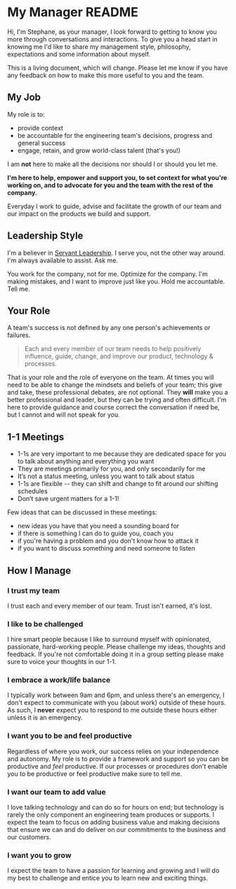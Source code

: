# My Manager README

Hi, I'm Stephane, as your manager, I look forward to getting to know you more through conversations and interactions. To give you a head start in knowing me I'd like to share my management style, philosophy, expectations and some information about myself.

This is a living document, which will change. Please let me know if you have any feedback on how to make this more useful to you and the team.

## My Job

My role is to:

- provide context
- be accountable for the engineering team's decisions, progress and general success
- engage, retain, and grow world-class talent (that's you!)

I am **not** here to make all the decisions nor should I or should you let me.

**I'm here to help, empower and support you, to set context for what you're working on, and to advocate for you and the team with the rest of the company.**

Everyday I work to guide, advise and facilitate the growth of our team and our impact on the products we build and support.

## Leadership Style

I'm a believer in [Servant Leadership](https://en.wikipedia.org/wiki/Servant_leadership). I serve you, not the other way around. I'm always available to assist. Ask me.

You work for the company, not for me. Optimize for the company. I'm making mistakes, and I want to improve just like you. Hold me accountable. Tell me.

## Your Role

A team's success is not defined by any one person's achievements or failures.

> Each and every member of our team needs to help positively influence, guide, change, and improve our product, technology & processes.

That is your role and the role of everyone on the team. At times you will need to be able to change the mindsets and beliefs of your team; this give and take, these professional debates, are not optional. They **will** make you a better professional and leader, but they can be trying and often difficult. I'm here to provide guidance and course correct the conversation if need be, but I cannot and will not speak for you.

## 1-1 Meetings

- 1-1s are very important to me because they are dedicated space for you to talk about anything and everything you want
- They are meetings primarily for you, and only secondarily for me
- It’s not a status meeting, unless you want to talk about status
- 1-1s are flexible -- they can shift and change to fit around our shifting schedules
- Don’t save urgent matters for a 1-1!

Few ideas that can be discussed in these meetings:

- new ideas you have that you need a sounding board for
- if there is something I can do to guide you, coach you
- if you're having a problem and you don't know how to attack it
- if you want to discuss something and need someone to listen

## How I Manage

### I trust my team

I trust each and every member of our team. Trust isn't earned, it's lost.

### I like to be challenged

I hire smart people because I like to surround myself with opinionated, passionate, hard-working people. Please challenge my ideas, thoughts and feedback. If you're not comfortable doing it in a group setting please make sure to voice your thoughts in our 1-1.

### I embrace a work/life balance

I typically work between 9am and 6pm, and unless there's an emergency, I don't expect to communicate with you (about work) outside of these hours. As such, I **never** expect you to respond to me outside these hours either unless it is an emergency.

### I want you to be and feel productive

Regardless of where you work, our success relies on your independence and autonomy. My role is to provide a framework and support so you can be productive and _feel_ productive. If our processes or procedures don't enable you to be productive or feel productive make sure to tell me.

### I want our team to add value

I love talking technology and can do so for hours on end; but technology is rarely the only component an engineering team produces or supports. I expect the team to focus on adding business value and making decisions that ensure we can and do deliver on our commitments to the business and our customers.

### I want you to grow

I expect the team to have a passion for learning and growing and I will do my best to challenge and entice you to learn new and exciting things.
